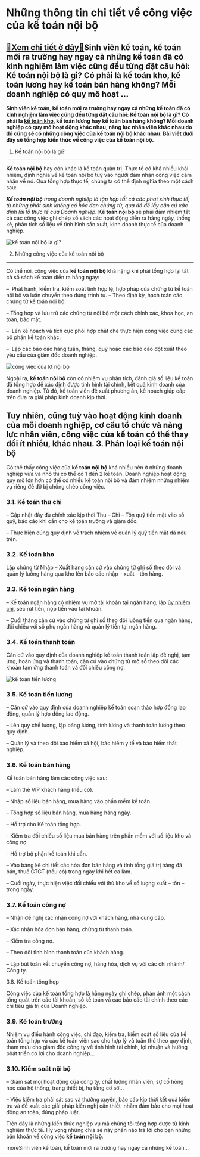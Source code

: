 Những thông tin chi tiết về công việc của kế toán nội bộ
========================================================

[:gift:Xem chi tiết ở đây:gift:](https://hddtvn.com/nhung-thong-tin-chi-tiet-ve-cong-viec-cua-ke-toan-noi-bo/)Sinh viên kế toán, kế toán mới ra trường hay ngay cả những kế toán đã có kinh nghiệm làm việc cũng đều từng đặt câu hỏi: Kế toán nội bộ là gì? Có phải là kế toán kho, kế toán lương hay kế toán bán hàng không? Mỗi doanh nghiệp có quy mô hoạt …
--------------------------------------------------------------------------------------------------------------------------------------------------------------------------------------------------------------------------------------------------

**Sinh viên kế toán, kế toán mới ra trường hay ngay cả những kế toán đã có kinh nghiệm làm việc cũng đều từng đặt câu hỏi: Kế toán nội bộ là gì? Có phải là [kế toán kho](#), kế toán lương hay kế toán bán hàng không? Mỗi doanh nghiệp có quy mô hoạt động khác nhau, năng lực nhân viên khác nhau do đó cũng sẽ có những công việc của kế toán nội bộ khác nhau. Bài viết dưới đây sẽ tổng hợp kiến thức về công việc của kế toán nội bộ.**


1. Kế toán nội bộ là gì?
------------------------


**Kế toán nội bộ** hay còn khác là kế toán quản trị. Thực tế có khá nhiều khái nhiệm, định nghĩa về kế toán nội bộ tuỳ vào người đảm nhận công việc cảm nhận về nó. Qua tổng hợp thực tế, chúng ta có thể định nghĩa theo một cách sau:

***Kế toán nội bộ** trong doanh nghiệp là tập hợp tất cả các phát sinh thực tế, từ những phát sinh không có hóa đơn chứng từ, qua đó để lấy căn cứ xác định lãi lỗ thực tế của Doanh nghiệp.*
**Kế toán nội bộ** sẽ phải đảm nhiệm tất cả các công việc ghi chép sổ sách các hoạt động diễn ra hằng ngày, thống kê, phân tích số liệu về tình hình sẩn xuất, kinh doanh thực tế của doanh nghiệp.


![kế toán nội bộ là gì?](https://hddtvn.com/wp-content/uploads/2021/01/dich-vu-ke-toan-thue-kiem-toan-noi-bo_ndio.jpg)


2. Những công việc của kế toán nội bộ
-------------------------------------


Có thể nói, công việc của **kế toán nội bộ** khá nặng khi phải tổng hợp lại tất cả sổ sách kế toán diễn ra hằng ngày:


–  Phát hành, kiểm tra, kiểm soát tính hợp lệ, hợp pháp của chứng từ kế toán nội bộ và luân chuyển theo đúng trình tự.
– Theo định kỳ, hạch toán các chứng từ kế toán nội bộ.


– Tổng hợp và lưu trữ các chứng từ nội bộ một cách chính xác, khoa học, an toàn, bảo mật.


–  Lên kế hoạch và tích cực phối hợp chặt chẽ thực hiện công việc cùng các bộ phận kế toán khác.


–  Lập các báo cáo hàng tuần, tháng, quý hoặc các báo cáo đột xuất theo yêu cầu của giám đốc doanh nghiệp.


![công việc của kt nội bộ](https://hddtvn.com/wp-content/uploads/2021/01/BAI-PR-TS-26.jpg)


Ngoài ra, **kế toán nội bộ** còn có nhiệm vụ phân tích, đánh giá số liệu kế toán đã tổng hợp để xác định được tình hình tài chính, kết quả kinh doanh của doanh nghiệp. Từ đó, kế toán viên đề xuất phương án, kế hoạch giúp cấp trên đưa ra giải pháp kinh doanh kịp thời.


Tuy nhiên, cũng tuỳ vào hoạt động kinh doanh của mỗi doanh nghiệp, cơ cấu tổ chức và năng lực nhân viên, công việc của kế toán có thể thay đổi ít nhiều, khác nhau.
3. Phân loại kế toán nội bộ
---------------------------


Có thể thấy công việc của **kế toán nội bộ** khá nhiều nên ở những doanh nghiệp vừa và nhỏ thì có thể có 1 đến 2 kế toán. Doanh nghiệp hoạt động quy mô lớn hơn có thể có nhiều kế toán nội bộ và đảm nhiệm những nhiệm vụ riêng để đỡ bị chồng chéo công việc.


### 3.1. Kế toán thu chi


– Cập nhật đầy đủ chính xác kịp thời Thu – Chi – Tồn quỹ tiền mặt vào sổ quỹ, báo cáo khi cần cho kế toán trưởng và giám đốc.


– Thực hiện đúng quy định về trách nhiệm về quản lý quỹ tiền mặt đã nêu trên.


### 3.2. Kế toán kho


Lập chứng từ Nhập – Xuất hàng căn cứ vào chứng từ ghi sổ theo dõi và quản lý luồng hàng qua kho lên báo cáo nhập – xuất – tồn hàng.


### 3.3. Kế toán ngân hàng


– Kế toán ngân hàng có nhiệm vụ mở tài khoản tại ngân hàng, lập [ủy nhiệm chi](#), séc rút tiền, nộp tiền vào tài khoản.


– Cuối tháng căn cứ vào chứng từ ghi sổ theo dõi luồng tiền qua ngân hàng, đối chiếu với sổ phụ ngân hàng và quản lý tiền tại ngân hàng.


### 3.4. Kế toán thanh toán


Căn cứ vào quy định của doanh nghiệp kế toán thanh toán lập đề nghị, tạm ứng, hoàn ứng và thanh toán, căn cứ vào chứng từ mở sổ theo dõi các khoản tạm ứng thanh toán và đối chiếu công nợ.


![kế toán tiền lương](https://hddtvn.com/wp-content/uploads/2021/01/sach-hay-ve-ke-toan-780x405-1.jpg)


### 3.5. Kế toán tiền lương


– Căn cứ vào quy định của doanh nghiệp kế toán soạn thảo hợp đồng lao động, quản lý hợp đồng lao động.


– Lên quy chế lương, lập bảng lương, tính lương và thanh toán lương theo quy định.


– Quản lý và theo dõi bảo hiểm xã hội, bảo hiểm y tế và bảo hiểm thất nghiệp.


### 3.6. Kế toán bán hàng


Kế toán bán hàng làm các công việc sau:


– Làm thẻ VIP khách hàng (nếu có).


– Nhập số liệu bán hàng, mua hàng vào phần mềm kế toán.


– Tổng hợp số liệu bán hàng, mua hàng hàng ngày.


– Hỗ trợ cho Kế toán tổng hợp.


– Kiểm tra đối chiếu số liệu mua bán hàng trên phần mềm với số liệu kho và công nợ.


– Hỗ trợ bộ phận kế toán khi cần.


– Vào bảng kê chi tiết các hóa đơn bán hàng và tính tổng giá trị hàng đã bán, thuế GTGT (nếu có) trong ngày khi hết ca làm.


– Cuối ngày, thực hiện việc đối chiếu với thủ kho về số lượng xuất – tồn – trong ngày.


### 3.7. Kế toán công nợ


– Nhận đề nghị xác nhận công nợ với khách hàng, nhà cung cấp.


– Xác nhận hóa đơn bán hàng, chứng từ thanh toán.


– Kiểm tra công nợ.


– Theo dõi tình hình thanh toán của khách hàng.


– Lập bút toán kết chuyển công nợ, hàng hóa, dịch vụ với các chi nhánh/ Công ty.


3.8. Kế toán tổng hợp


Công việc của kế toán tổng hợp là hằng ngày ghi chép, phản ánh một cách tổng quát trên các tài khoản, sổ kế toán và các báo cáo tài chính theo các chỉ tiêu giá trị của Doanh nghiệp.


### 3.9. Kế toán trưởng


Nhiệm vụ điều hành công việc, chỉ đạo, kiểm tra, kiểm soát số liệu của kế toán tổng hợp và các kế toán viên sao cho hợp lý và tuân thủ theo quy định, tham mưu cho giám đốc công ty về tình hình tài chính, lợi nhuận và hướng phát triển có lợi cho doanh nghiệp…


### 3.10. Kiểm soát nội bộ


– Giám sát mọi hoạt động của công ty, chất lượng nhân viên, sự cố hỏng hóc của hệ thống, trang thiết bị, hạ tầng cơ sở…


– Việc kiểm tra phải sát sao và thường xuyên, báo cáo kịp thời kết quả kiểm tra và đề xuất các giải pháp kiến nghị cần thiết  nhằm đảm bảo cho mọi hoạt động an toàn, đúng pháp luật.


Trên đây là những kiến thức nghiệp vụ mà chúng tôi tổng hợp được từ kinh nghiệm thực tế. Hy vọng những chia sẻ này phần nào trả lời cho bạn những băn khoăn về công việc **kế toán nội bộ**.



moreSinh viên kế toán, kế toán mới ra trường hay ngay cả những kế toán…

